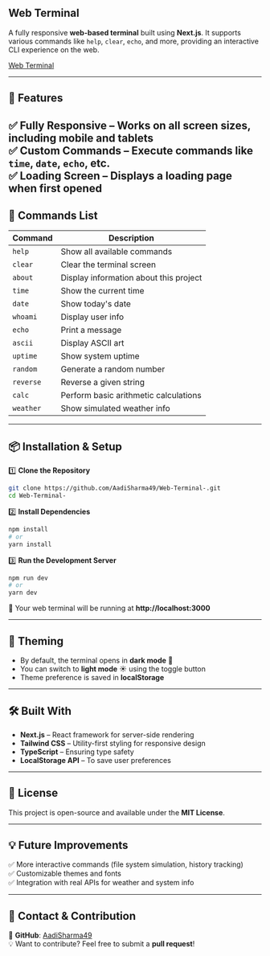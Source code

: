 ## **Web Terminal**  

A fully responsive **web-based terminal** built using **Next.js**. It supports various commands like `help`, `clear`, `echo`, and more, providing an interactive CLI experience on the web.  

[Web Terminal](https://web-terminal-eosin.vercel.app/)  

---

## **🚀 Features**  

✅ **Fully Responsive** – Works on all screen sizes, including mobile and tablets  
✅ **Custom Commands** – Execute commands like `time`, `date`, `echo`, etc.  
✅ **Loading Screen** – Displays a loading page when first opened  
---

## **📌 Commands List**  

| Command   | Description                              |
|-----------|------------------------------------------|
| `help`    | Show all available commands             |
| `clear`   | Clear the terminal screen               |
| `about`   | Display information about this project  |
| `time`    | Show the current time                   |
| `date`    | Show today's date                       |
| `whoami`  | Display user info                       |
| `echo`    | Print a message                         |
| `ascii`   | Display ASCII art                       |
| `uptime`  | Show system uptime                      |
| `random`  | Generate a random number                |
| `reverse` | Reverse a given string                  |
| `calc`    | Perform basic arithmetic calculations   |
| `weather` | Show simulated weather info             |

---

## **📦 Installation & Setup**  

1️⃣ **Clone the Repository**  
```bash
git clone https://github.com/AadiSharma49/Web-Terminal-.git
cd Web-Terminal-
```

2️⃣ **Install Dependencies**  
```bash
npm install
# or
yarn install
```

3️⃣ **Run the Development Server**  
```bash
npm run dev
# or
yarn dev
```
🚀 Your web terminal will be running at **http://localhost:3000**

---

## **🎨 Theming**  

- By default, the terminal opens in **dark mode** 🌙  
- You can switch to **light mode** ☀️ using the toggle button  
- Theme preference is saved in **localStorage**  

---

## **🛠 Built With**  

- **Next.js** – React framework for server-side rendering  
- **Tailwind CSS** – Utility-first styling for responsive design  
- **TypeScript** – Ensuring type safety  
- **LocalStorage API** – To save user preferences  

---

## **🐜 License**  

This project is open-source and available under the **MIT License**.  

---

## **💡 Future Improvements**  

✅ More interactive commands (file system simulation, history tracking)  
✅ Customizable themes and fonts  
✅ Integration with real APIs for weather and system info  

---

## **💌 Contact & Contribution**  

🔗 **GitHub**: [AadiSharma49](https://github.com/AadiSharma49)  
💡 Want to contribute? Feel free to submit a **pull request**!  

